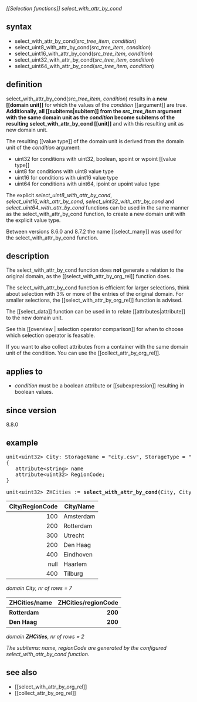 *[[Selection functions]] select_with_attr_by_cond*

## syntax

- select_with_attr_by_cond(*src_tree_item*, *condition*)
- select_uint8_with_attr_by_cond(*src_tree_item*, *condition*)
- select_uint16_with_attr_by_cond(*src_tree_item*, *condition*)
- select_uint32_with_attr_by_cond(*src_tree_item*, *condition*)
- select_uint64_with_attr_by_cond(*src_tree_item*, *condition*)
## definition

select_with_attr_by_cond(*src_tree_item*, *condition*) results in a **new [[domain unit]]** for which the values of the *condition* [[argument]] are true. **Additionally, all [[subitems|subitem]] from the *src_tree_item* argument with the same domain unit as the *condition* become subitems of the resulting select_with_attr_by_cond [[unit]]** and with this resulting unit as new domain unit.

The resulting [[value type]] of the domain unit is derived from the domain unit of the *condition* argument:
- uint32 for conditions with uint32, boolean, spoint or wpoint [[value type]]
- uint8 for conditions with uint8 value type
- uint16 for conditions with uint16 value type
- uint64 for conditions with uint64, ipoint or upoint value type

The explicit *select_uint8_with_attr_by_cond*, *select_uint16_with_attr_by_cond*, *select_uint32_with_attr_by_cond* and *select_uint64_with_attr_by_cond* functions can be used in the same manner as the select_with_attr_by_cond function, to create a new domain unit with the explicit value type.

Between versions 8.6.0 and 8.7.2 the name [[select_many]] was used for the select_with_attr_by_cond function. 

## description

The select_with_attr_by_cond function does <B>not</B> generate a relation to the original domain, as the [[select_with_attr_by_org_rel]] function does.

The select_with_attr_by_cond function is efficient for larger selections, think about selection with 3% or more of the entries of the original domain. For smaller selections, the [[select_with_attr_by_org_rel]] function is advised.

The [[select_data]] function can be used in to relate [[attributes|attribute]] to the new domain unit.

See this [[overview | selection operator comparison]] for when to choose which selection operator is feasable.

If you want to also collect attributes from a container with the same domain unit of the condition. You can use the [[collect_attr_by_org_rel]].

## applies to

- *condition* must be a boolean attribute or [[subexpression]] resulting in boolean values.

## since version

8.8.0

## example

<pre>
unit&lt;uint32&gt; City: StorageName = "city.csv", StorageType = "gdal.vect", StoragReadOnly = "True"
{
   attribute&lt;string&gt; name
   attribute&lt;uint32&gt; RegionCode;
}

unit&lt;uint32&gt; ZHCities := <B>select_with_attr_by_cond(</B>City, City/RegionCode == 200<B>)</B>
</pre>

| City/RegionCode | City/Name |
|----------------:|-----------|
| 100             | Amsterdam |
| 200             | Rotterdam |
| 300             | Utrecht   |
| 200             | Den Haag  |
| 400             | Eindhoven |
| null            | Haarlem   |
| 400             | Tilburg   |

*domain City, nr of rows = 7*

|ZHCities/name|ZHCities/regionCode|
|-------------|------------------:|
|**Rotterdam**|**200**            |
|**Den Haag** |**200**            |

*domain <B>ZHCities</B>, nr of rows = 2*

<I> The subitems: name, regionCode are generated by the configured select_with_attr_by_cond function.</I> 

## see also

- [[select_with_attr_by_org_rel]]
- [[collect_attr_by_org_rel]]